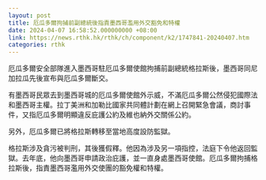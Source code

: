 ```yaml
---
layout: post
title: 厄瓜多爾拘捕前副總統後指責墨西哥濫用外交豁免和特權
date: 2024-04-07 16:58:52.000000000 +08:00
link: https://news.rthk.hk/rthk/ch/component/k2/1747841-20240407.htm
categories: rthk
---
```


厄瓜多爾安全部隊進入墨西哥駐厄瓜多爾使館拘捕前副總統格拉斯後，墨西哥同尼加拉瓜先後宣布與厄瓜多爾斷交。

有墨西哥民眾去到墨西哥城的厄瓜多爾使館外示威，不滿厄瓜多爾公然侵犯國際法和墨西哥主權。拉丁美洲和加勒比國家共同體計劃在網上召開緊急會議，商討事件，又指厄瓜多爾明顯違反庇護公約及維也納外交關係公約。

另外，厄瓜多爾已將格拉斯轉移至當地高度設防監獄。

格拉斯涉及貪污被判刑，其後獲假釋。他因為涉及另一項指控，法庭下令他返回監獄。去年底，他向墨西哥申請政治庇護，並一直身處墨西哥使館。厄瓜多爾拘捕格拉斯後，指責墨西哥濫用外交使團的豁免權和特權。
